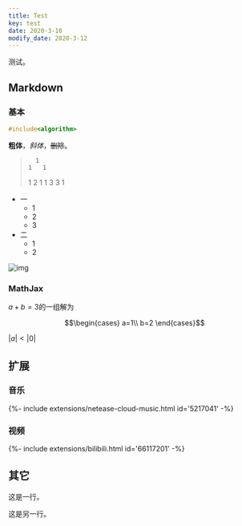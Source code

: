 ```yaml
---
title: Test
key: test
date: 2020-3-10
modify_date: 2020-3-12
---
```


测试。

<!--more-->

## Markdown

### 基本

```c++
#include<algorithm>
```

**粗体**，*斜体*，~~删除~~。

>       1
>     1   1
>   1   2   1
> 1   3   3   1

- 一
  - 1
  - 2
  - 3
- 二
  - 1
  - 2

![img](https://s2.ax1x.com/2020/02/07/12e35V.jpg)

### MathJax

$a+b=3$的一组解为

$$\begin{cases}
a=1\\
b=2
\end{cases}$$

$\vert a\vert<\vert 0\vert$

## 扩展

### 音乐

<div>{%- include extensions/netease-cloud-music.html id='5217041' -%}</div>

### 视频

<div>{%- include extensions/bilibili.html id='66117201' -%}</div>

## 其它

这是一行。






这是另一行。
